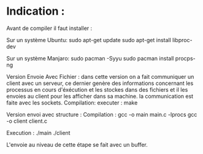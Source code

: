 # Indication :

Avant de compiler il faut installer :

Sur un système Ubuntu: 
	sudo apt-get update
	sudo apt-get install libproc-dev

Sur un système Manjaro: 
    sudo pacman -Syyu
    sudo pacman install procps-ng


Version Envoie Avec Fichier : 
 dans cette version on a fait communiquer un client avec un serveur, ce dernier genère des informations concernant les processus en cours
 d'éxécution et les stockes dans des fichiers et il les envoies au client pour les afficher dans sa machine.
la communication est faite avec les sockets.
  Compilation: executer : make

Version envoi avec structure :
 Compilation : gcc -o main main.c -lprocs
               gcc -o client client.c

 Execution : ./main
	     ./client

 L'envoie au niveau de cette étape se fait avec un buffer.
